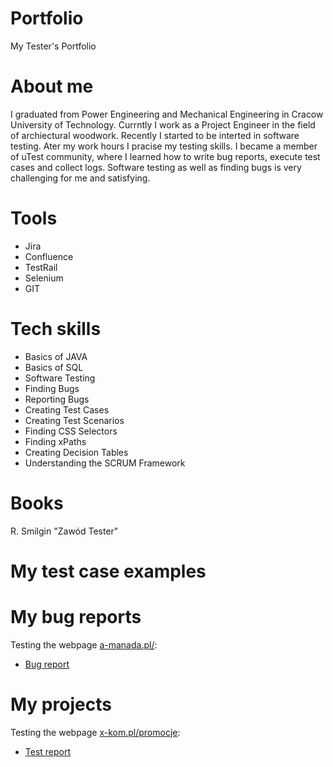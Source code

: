 # Portfolio

My Tester's Portfolio

# About me

I graduated from Power Engineering and Mechanical Engineering in Cracow University of Technology. Currntly I work as a Project Engineer in the field of archiectural woodwork. Recently I started to be interted in software testing. Ater my work hours I pracise my testing skills. I became a member of uTest community, where I learned how to write bug reports, execute test cases and collect logs. Software testing as well as finding bugs is very challenging for me and satisfying.


# Tools

* Jira
* Confluence
* TestRail
* Selenium
* GIT

# Tech skills

* Basics of JAVA
* Basics of SQL
* Software Testing
* Finding Bugs
* Reporting Bugs
* Creating Test Cases
* Creating Test Scenarios
* Finding CSS Selectors
* Finding xPaths
* Creating Decision Tables
* Understanding the SCRUM Framework

# Books

R. Smilgin "Zawód Tester"

# My test case examples


# My bug reports
Testing the webpage [a-manada.pl/](https://a-manada.pl/):
- [Bug report](https://docs.google.com/document/d/1iUf3ZrhWnuVQy1kdCzWf3JErzcS2NPnoEcZUor2WUXQ/edit?usp=sharing)

# My projects

Testing the webpage [x-kom.pl/promocje](https://www.x-kom.pl/promocje):
- [Test report](https://docs.google.com/document/d/1rB7dmZ--bIRM_1SCc9xJjmnElmkyrbs01a0BVFTI1sQ/edit?usp=sharing)
